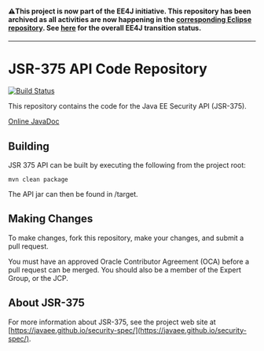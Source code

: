 #### :warning:This project is now part of the EE4J initiative. This repository has been archived as all activities are now happening in the [corresponding Eclipse repository](https://github.com/eclipse-ee4j/security-api). See [here](https://www.eclipse.org/ee4j/status.php) for the overall EE4J transition status.
 
---
# JSR-375 API Code Repository

[![Build Status](https://travis-ci.org/javaee/security-api.svg?branch=master)](https://travis-ci.org/javaee/security-api)

This repository contains the code for the Java EE Security API (JSR-375).

[Online JavaDoc](https://javaee.github.io/security-api/apidocs/index.html)

Building
--------

JSR 375 API can be built by executing the following from the project root:

``mvn clean package``

The API jar can then be found in /target.

Making Changes
--------------

To make changes, fork this repository, make your changes, and submit a pull request.

You must have an approved Oracle Contributor Agreement (OCA) before a pull request can be merged. You should also be a member of the Expert Group, or the JCP.

About JSR-375
-------------

For more information about JSR-375, see the project web site at [https://javaee.github.io/security-spec/](https://javaee.github.io/security-spec/).
